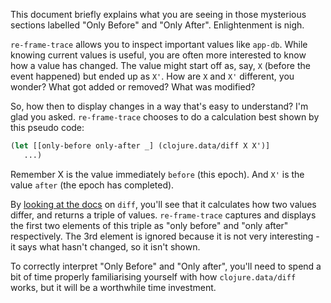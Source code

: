 This document briefly explains what you are seeing in those mysterious sections
labelled "Only Before" and "Only After".  Enlightenment is nigh.

`re-frame-trace` allows you to inspect important values like `app-db`.
While knowing current values is useful,
you are often more interested to know how a value has changed. 
The value might start off as, say, `X` (before the event happened) but 
ended up as `X'`.  How are `X` and `X'` different, you wonder? 
What got added or removed? What was modified? 

So, how then to display changes in a way that's easy to understand?  I'm glad you asked. 
`re-frame-trace` chooses to do a calculation best shown by this pseudo code:
```clj
(let [[only-before only-after _] (clojure.data/diff X X')]
   ...)
```
Remember X is the value immediately `before` (this epoch). And `X'` is the value `after` (the epoch has completed). 

By [looking at the docs](https://clojuredocs.org/clojure.data/diff) on `diff`, you'll see
that it calculates how two values differ, and returns a triple of values. `re-frame-trace`
captures and displays the first two elements of this triple as "only before" and "only after"
respectively. The 3rd element is ignored because it is not very interesting - it says
what hasn't changed, so it isn't shown.

To correctly interpret "Only Before" and "Only after", you'll need to spend a bit
of time properly familiarising yourself with how `clojure.data/diff` works, but
it will be a worthwhile time investment. 
